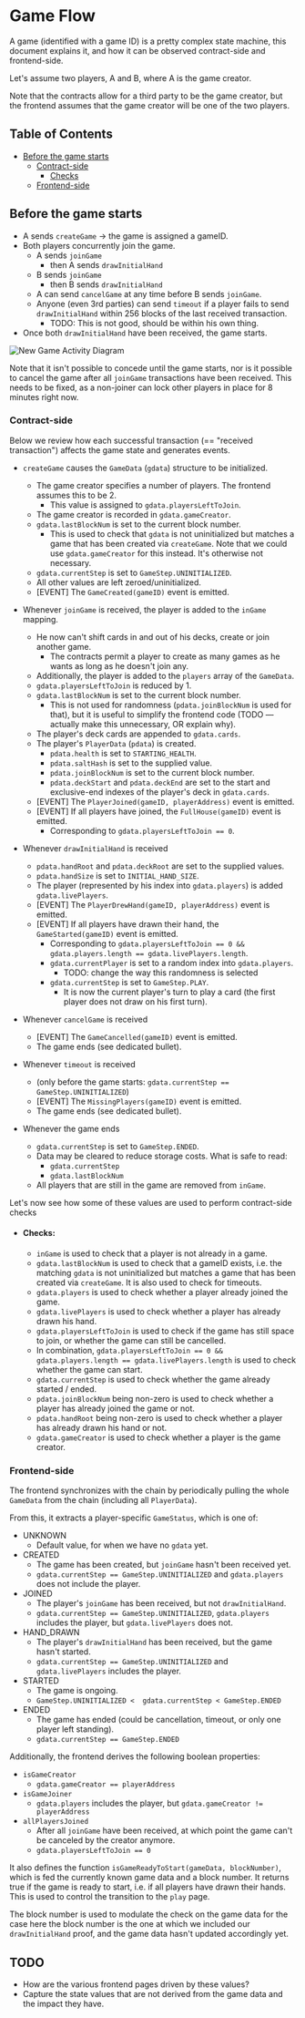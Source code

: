 # Game Flow

A game (identified with a game ID) is a pretty complex state machine, this document explains it,
and how it can be observed contract-side and frontend-side.

Let's assume two players, A and B, where A is the game creator.

Note that the contracts allow for a third party to be the game creator, but the frontend assumes
that the game creator will be one of the two players.

## Table of Contents

- [Before the game starts](#before-the-game-starts)
  - [Contract-side](#contract-side)
    - [Checks](#checks)
  - [Frontend-side](#frontend-side)

## Before the game starts

- A sends `createGame` → the game is assigned a gameID.
- Both players concurrently join the game.
  - A sends `joinGame`
    - then A sends `drawInitialHand`
  - B sends `joinGame`
    - then B sends `drawInitialHand`
  - A can send `cancelGame` at any time before B sends `joinGame`.
  - Anyone (even 3rd parties) can send `timeout` if a player fails to send `drawInitialHand` within
    256 blocks of the last received transaction.
    - TODO: This is not good, should be within his own thing. 
- Once both `drawInitialHand` have been received, the game starts.

![New Game Activity Diagram](assets/NewGame.png)

Note that it isn't possible to concede until the game starts, nor is it possible to cancel the game
after all `joinGame` transactions have been received. This needs to be fixed, as a non-joiner
can lock other players in place for 8 minutes right now.

### Contract-side

Below we review how each successful transaction (== "received transaction") affects the game state
and generates events.

- `createGame` causes the `GameData` (`gdata`) structure to be initialized.
  
  - The game creator specifies a number of players. The frontend assumes this to be 2.
    - This value is assigned to `gdata.playersLeftToJoin`.
  - The game creator is recorded in `gdata.gameCreator`.
  - `gdata.lastBlockNum` is set to the current block number.
    - This is used to check that `gdata` is not uninitialized but matches a game that has been
      created via `createGame`. Note that we could use `gdata.gameCreator` for this instead.
      It's otherwise not necessary.
  - `gdata.currentStep` is set to `GameStep.UNINITIALIZED`.
  - All other values are left zeroed/uninitialized.
  - \[EVENT\] The `GameCreated(gameID)` event is emitted.

- Whenever `joinGame` is received, the player is added to the `inGame` mapping.
  
  - He now can't shift cards in and out of his decks, create or join another game.
    - The contracts permit a player to create as many games as he wants as long as he
      doesn't join any.
  - Additionally, the player is added to the `players` array of the `GameData`.
  - `gdata.playersLeftToJoin` is reduced by 1.
  - `gdata.lastBlockNum` is set to the current block number.
    - This is not used for randomness (`pdata.joinBlockNum` is used for that), but it is useful
      to simplify the frontend code (TODO — actually make this unnecessary, OR explain why).
  - The player's deck cards are appended to `gdata.cards`.
  - The player's `PlayerData` (`pdata`) is created.
    - `pdata.health` is set to `STARTING_HEALTH`.
    - `pdata.saltHash` is set to the supplied value.
    - `pdata.joinBlockNum` is set to the current block number.
    - `pdata.deckStart` and `pdata.deckEnd` are set to the start and exclusive-end indexes of
       the player's deck in `gdata.cards`.
  - \[EVENT\] The `PlayerJoined(gameID, playerAddress)` event is emitted.
  - \[EVENT\] If all players have joined, the `FullHouse(gameID)` event is emitted.
    - Corresponding to `gdata.playersLeftToJoin == 0`.

- Whenever `drawInitialHand` is received
  
  - `pdata.handRoot` and `pdata.deckRoot` are set to the supplied values.
  - `pdata.handSize` is set to `INITIAL_HAND_SIZE`.
  - The player (represented by his index into `gdata.players`) is added `gdata.livePlayers`.
  - \[EVENT\] The `PlayerDrewHand(gameID, playerAddress)` event is emitted.
  - \[EVENT\] If all players have drawn their hand, the `GameStarted(gameID)` event is emitted.
    - Corresponding to `gdata.playersLeftToJoin == 0 &&
      gdata.players.length == gdata.livePlayers.length`. 
    - `gdata.currentPlayer` is set to a random index into `gdata.players`.
      - TODO: change the way this randomness is selected
    - `gdata.currentStep` is set to `GameStep.PLAY`.
      - It is now the current player's turn to play a card (the first player does not draw on
        his first turn).

- Whenever `cancelGame` is received
  
  - \[EVENT\] The `GameCancelled(gameID)` event is emitted.
  - The game ends (see dedicated bullet).

- Whenever `timeout` is received
  
  - (only before the game starts: `gdata.currentStep == GameStep.UNINITIALIZED`)
  - \[EVENT\] The `MissingPlayers(gameID)` event is emitted.
  - The game ends (see dedicated bullet).

- Whenever the game ends
  
  - `gdata.currentStep` is set to `GameStep.ENDED`.
  - Data may be cleared to reduce storage costs. What is safe to read:
    - `gdata.currentStep`
    - `gdata.lastBlockNum`
  - All players that are still in the game are removed from `inGame`.

Let's now see how some of these values are used to perform contract-side checks

- #### Checks:
  - `inGame` is used to check that a player is not already in a game. 
  - `gdata.lastBlockNum` is used to check that a gameID exists, i.e. the matching `gdata` is not
    uninitialized but matches a game that has been created via `createGame`. It is also used to
    check for timeouts.
  - `gdata.players` is used to check whether a player already joined the game.
  - `gdata.livePlayers` is used to check whether a player has already drawn his hand.
  - `gdata.playersLeftToJoin` is used to check if the game has still space to join, or whether the
    game can still be cancelled.
  - In combination, `gdata.playersLeftToJoin == 0 && gdata.players.length ==
    gdata.livePlayers.length` is used to check whether the game can start.
  - `gdata.currentStep` is used to check whether the game already started / ended.
  - `pdata.joinBlockNum` being non-zero is used to check whether a player has already joined the
    game or not.
  - `pdata.handRoot` being non-zero is used to check whether a player has already drawn
    his hand or not.
  - `gdata.gameCreator` is used to check whether a player is the game creator.

### Frontend-side

The frontend synchronizes with the chain by periodically pulling the whole `GameData` from the chain
(including all `PlayerData`).

From this, it extracts a player-specific `GameStatus`, which is one of:

- UNKNOWN
  - Default value, for when we have no `gdata` yet.
- CREATED
  - The game has been created, but `joinGame` hasn't been received yet.
  - `gdata.currentStep == GameStep.UNINITIALIZED` and `gdata.players` does not include the player.
- JOINED
  - The player's `joinGame` has been received, but not `drawInitialHand`.
  - `gdata.currentStep == GameStep.UNINITIALIZED`, `gdata.players` includes the player, but
    `gdata.livePlayers` does not.
- HAND_DRAWN
  - The player's `drawInitialHand` has been received, but the game hasn't started.
  - `gdata.currentStep == GameStep.UNINITIALIZED` and `gdata.livePlayers` includes the player.
- STARTED
  - The game is ongoing. 
  - `GameStep.UNINITIALIZED <  gdata.currentStep < GameStep.ENDED`
- ENDED
  - The game has ended (could be cancellation, timeout, or only one player left standing).
  - `gdata.currentStep == GameStep.ENDED`

Additionally, the frontend derives the following boolean properties:

- `isGameCreator`
  - `gdata.gameCreator == playerAddress`
- `isGameJoiner`
  - `gdata.players` includes the player, but `gdata.gameCreator != playerAddress`
- `allPlayersJoined`
  - After all `joinGame` have been received, at which point the game can't be canceled by the
    creator anymore.
  - `gdata.playersLeftToJoin == 0`

It also defines the function `isGameReadyToStart(gameData, blockNumber)`, which is fed the currently
known game data and a block number. It returns true if the game is ready to start, i.e. if all
players have drawn their hands. This is used to control the transition to the `play` page.

The block number is used to modulate the check on the game data for the case here the block number
is the one at which we included our `drawInitialHand` proof, and the game data hasn't updated
accordingly yet.

## TODO

- How are the various frontend pages driven by these values?
- Capture the state values that are not derived from the game data and the impact they have.
